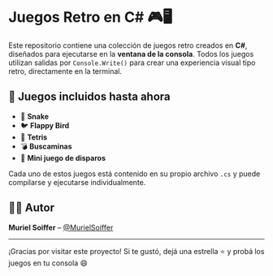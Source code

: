 # Juegos Retro en C# 🎮🖥️

Este repositorio contiene una colección de juegos retro creados en **C#**, diseñados para ejecutarse en la **ventana de la consola**. Todos los juegos utilizan salidas por `Console.Write()` para crear una experiencia visual tipo retro, directamente en la terminal.

## 🎲 Juegos incluidos hasta ahora

- 🐍 **Snake**
- 🐦 **Flappy Bird**
- 🔲 **Tetris**
- 💣 **Buscaminas**
- 🔫 **Mini juego de disparos**

Cada uno de estos juegos está contenido en su propio archivo `.cs` y puede compilarse y ejecutarse individualmente.

## 👩‍💻 Autor

**Muriel Soiffer** – [@MurielSoiffer](https://github.com/MurielSoiffer)

---

¡Gracias por visitar este proyecto! Si te gustó, dejá una estrella ⭐ y probá los juegos en tu consola 😄

